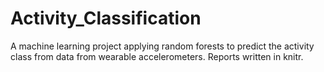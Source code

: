 # Activity_Classification
A machine learning project applying random forests to predict the activity class from data from wearable accelerometers.
Reports written in knitr.
